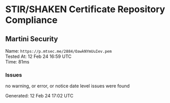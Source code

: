 # STIR/SHAKEN Certificate Repository Compliance

## Martini Security

Name: `https://p.mtsec.me/2884/OawkNYmUuIev.pem`\
Tested At: 12 Feb 24 16:59 UTC\
Time: 81ms

### Issues

no warning, or error, or notice date level issues were found

Generated: 12 Feb 24 17:02 UTC